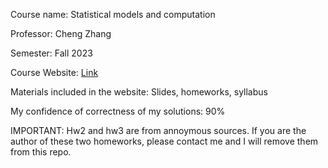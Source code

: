 Course name: Statistical models and computation

Professor: Cheng Zhang

Semester: Fall 2023

Course Website: [Link](https://zcrabbit.github.io/courses/smcm-f23.html)

Materials included in the website: Slides, homeworks, syllabus

My confidence of correctness of my solutions: 90%

IMPORTANT: Hw2 and hw3 are from annoymous sources. If you are the author of these two homeworks, please contact me and I will remove them from this repo.

